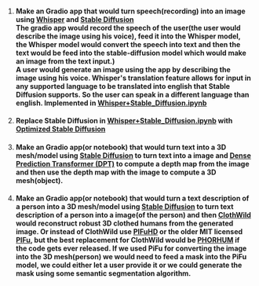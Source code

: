 1. #### Make an Gradio app that would turn speech(recording) into an image using [Whisper](https://github.com/openai/whisper) and [Stable Diffusion](https://github.com/CompVis/stable-diffusion)<br /> The gradio app would record the speech of the user(the user would describe the image using his voice), feed it into the Whisper model, the Whisper model would convert the speech into text and then the text would be feed into the stable-diffusion model which would make an image from the text input.)<br /> A user would generate an image using the app by describing the image using his voice. Whisper's translation feature allows for input in any supported language to be translated into english that Stable Diffusion supports. So the user can speak in a different language than english. Implemented in [Whisper+Stable_Diffusion.ipynb](https://github.com/sliscak/notebooks/blob/main/Whisper%2BStable_Diffusion.ipynb)
2. #### Replace Stable Diffusion in [Whisper+Stable_Diffusion.ipynb](https://github.com/sliscak/notebooks/blob/main/Whisper%2BStable_Diffusion.ipynb) with [Optimized Stable Diffusion](https://github.com/basujindal/stable-diffusion/tree/main/optimizedSD) 
3. #### Make an Gradio app(or notebook) that would turn text into a 3D mesh/model using [Stable Diffusion](https://github.com/CompVis/stable-diffusion) to turn text into a image and [Dense Prediction Transformer (DPT)](https://huggingface.co/Intel/dpt-large) to compute a depth map from the image and then use the depth map with the image to compute a 3D mesh(object).
4. #### Make an Gradio app(or notebook) that would turn a text description of a person into a 3D mesh/model using [Stable Diffusion](https://github.com/CompVis/stable-diffusion) to turn text description of a person into a image(of the person) and then [ClothWild](https://github.com/hygenie1228/ClothWild_RELEASE) would reconstruct robust 3D clothed humans from the generated image. Or instead of ClothWild use [PIFuHD](https://github.com/facebookresearch/pifuhd) or the older MIT licensed [PIFu](https://github.com/shunsukesaito/PIFu), but the best replacement for ClothWild would be [PHORHUM](https://phorhum.github.io/) if the code gets ever released.  If we used PiFu for converting the image into the 3D mesh(person) we would need to feed a mask into the PiFu model, we could either let a user provide it or we could generate the mask using some semantic segmentation algorithm.
